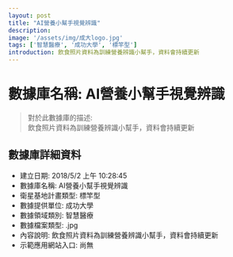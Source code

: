 ```yaml
---
layout: post
title: "AI營養小幫手視覺辨識"
description: 
image: '/assets/img/成大logo.jpg'
tags: ['智慧醫療', '成功大學', '標竿型']
introduction: 飲食照片資料為訓練營養辨識小幫手，資料會持續更新
---
```


# 數據庫名稱: AI營養小幫手視覺辨識

> 對於此數據庫的描述: <br>
> 飲食照片資料為訓練營養辨識小幫手，資料會持續更新

## 數據庫詳細資料

+ 建立日期: 2018/5/2 上午 10:28:45
+ 數據庫名稱: AI營養小幫手視覺辨識
+ 衛星基地計畫類型: 標竿型
+ 數據提供單位: 成功大學
+ 數據領域類別: 智慧醫療
+ 數據檔案類型: .jpg
+ 內容說明: 飲食照片資料為訓練營養辨識小幫手，資料會持續更新 
+ 示範應用網站入口: 尚無

						